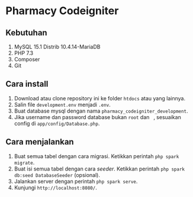 # Pharmacy Codeigniter

## Kebutuhan

1. MySQL 15.1 Distrib 10.4.14-MariaDB
2. PHP 7.3
3. Composer
4. Git

## Cara install

1. Download atau clone repository ini ke folder `htdocs` atau yang lainnya.
2. Salin file `development.env` menjadi `.env`.
3. Buat database mysql dengan nama `pharmacy_codeigniter_development`.
4. Jika username dan password database bukan `root` dan ` `, sesuaikan config di `app/config/Database.php`.

## Cara menjalankan

1. Buat semua tabel dengan cara migrasi. Ketikkan perintah `php spark migrate`.
2. Buat isi semua tabel dengan cara *seeder*. Ketikkan perintah `php spark db:seed DatabaseSeeder` (opsional).
3. Jalankan server dengan perintah `php spark serve`.
4. Kunjungi `http://localhost:8080/`.
